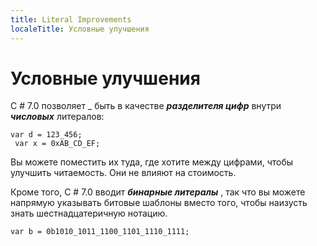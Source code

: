 ```yaml
---
title: Literal Improvements
localeTitle: Условные улучшения
---
```

# Условные улучшения

C # 7.0 позволяет \_ быть в качестве **_разделителя цифр_** внутри **_числовых_** литералов:
```
var d = 123_456; 
 var x = 0xAB_CD_EF; 
```

Вы можете поместить их туда, где хотите между цифрами, чтобы улучшить читаемость. Они не влияют на стоимость.

Кроме того, C # 7.0 вводит **_бинарные литералы_** , так что вы можете напрямую указывать битовые шаблоны вместо того, чтобы наизусть знать шестнадцатеричную нотацию.
```
var b = 0b1010_1011_1100_1101_1110_1111; 

```
